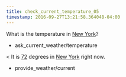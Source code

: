 ```yaml
---
title: check_current_temperature_05
timestamp: 2016-09-27T13:21:58.364048-04:00
---
```


What is the temperature in [New York](City)?
* ask_current_weather/temperature

< It is [72](temperature) degrees in [New York](City) right now.
* provide_weather/current
